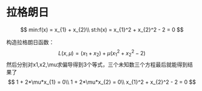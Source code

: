 # 拉格朗日

$$
min:f(x) = x_{1} + x_{2}\\
st:h(x) = x_{1}^2 + x_{2}^2 - 2 = 0
$$

构造拉格朗日函数：
$$
L(x,\mu) = (x_{1} + x_{2}) + \mu (x_{1}^2 + x_{2}^2 - 2 )
$$
然后分别对x1,x2,\mu求偏导得到3个等式，三个未知数三个方程最后就能得到结果了
$$
1 + 2*\mu*x_{1} = 0\\
1 + 2*\mu*x_{2} = 0\\
x_{1}^2 + x_{2}^2 - 2 = 0
$$
